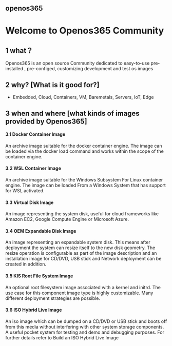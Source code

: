 ## openos365

# Welcome to Openos365 Community

## 1 what？

Openos365 is an open source Community dedicated to easy-to-use pre-installed , pre-configed, customizing development and test os images 


## 2 why? [What is it good for?]

* Embedded, Cloud, Containers, VM, Baremetals, Servers, IoT, Edge


## 3 when and where [what kinds of images provided by Openos365]


#### 3.1 Docker Container Image

  An archive image suitable for the docker container engine. The image can be loaded via the docker load command and works within the scope of the container engine.

#### 3.2 WSL Container Image
  
  An archive image suitable for the Windows Subsystem For Linux container engine. The image can be loaded From a Windows System that has support for WSL activated. 
  
#### 3.3 Virtual Disk Image

  An image representing the system disk, useful for cloud frameworks like Amazon EC2, Google Compute Engine or Microsoft Azure. 

#### 3.4 OEM Expandable Disk Image

  An image representing an expandable system disk. This means after deployment the system can resize itself to the new disk geometry. The resize operation is configurable as part of the image description and an installation image for CD/DVD, USB stick and Network deployment can be created in addition. 

#### 3.5 KIS Root File System Image

  An optional root filesystem image associated with a kernel and initrd. The use case for this component image type is highly customizable. Many different deployment strategies are possible.

#### 3.6 ISO Hybrid Live Image

  An iso image which can be dumped on a CD/DVD or USB stick and boots off from this media without interfering with other system storage components. A useful pocket system for testing and demo and debugging purposes. For further details refer to Build an ISO Hybrid Live Image
    
